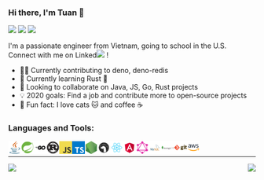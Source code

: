### Hi there, I'm Tuan 👋

![](https://img.shields.io/badge/coverage-21y-brightgreen)
![](https://img.shields.io/badge/coffee-missing-orange?logo=coffeescript)
![](https://img.shields.io/badge/-job--needed-red?logo=freecodecamp)

I'm a passionate engineer from Vietnam, going to school in the U.S. Connect with me on Linked[<img width="16px" src="https://cdn.jsdelivr.net/npm/simple-icons@v3/icons/linkedin.svg">](https://www.linkedin.com/in/tuanle99) !

- 👨‍💻 Currently contributing to deno, deno-redis
- 🤔 Currently learning Rust 🦀
- 🔭 Looking to collaborate on Java, JS, Go, Rust projects
- 💡 2020 goals: Find a job and contribute more to open-source projects
- 🤗 Fun fact: I love cats 🐱 and coffee ☕

### Languages and Tools:

<img align="left" width="26px" src="https://raw.githubusercontent.com/github/explore/master/topics/java/java.png" />
<img align="left" width="26px" src="https://raw.githubusercontent.com/github/explore/master/topics/spring-boot/spring-boot.png" />
<img align="left" width="26px" src="https://raw.githubusercontent.com/github/explore/master/topics/go/go.png" />
<img align="left" width="26px" src="https://raw.githubusercontent.com/github/explore/master/topics/rust/rust.png" />
<img align="left" width="26px" src="https://raw.githubusercontent.com/github/explore/master/topics/javascript/javascript.png" />
<img align="left" width="26px" src="https://raw.githubusercontent.com/github/explore/master/topics/typescript/typescript.png" />
<img align="left" width="26px" src="https://raw.githubusercontent.com/github/explore/master/topics/nodejs/nodejs.png" />
<img align="left" width="26px" src="https://raw.githubusercontent.com/github/explore/master/topics/deno/deno.png" />
<img align="left" width="26px" src="https://raw.githubusercontent.com/github/explore/master/topics/react/react.png" />
<img align="left" width="26px" src="https://raw.githubusercontent.com/github/explore/master/topics/angular/angular.png" />
<img align="left" width="26px" src="https://raw.githubusercontent.com/github/explore/master/topics/graphql/graphql.png" />
<img align="left" width="26px" src="https://raw.githubusercontent.com/github/explore/master/topics/mysql/mysql.png" />
<img align="left" width="26px" src="https://raw.githubusercontent.com/github/explore/master/topics/mongodb/mongodb.png" />
<img align="left" width="26px" src="https://raw.githubusercontent.com/github/explore/master/topics/git/git.png" />
<img align="left" width="26px" src="https://raw.githubusercontent.com/github/explore/master/topics/aws/aws.png" />

<br />

---

<img align="left" src="https://github-readme-stats.vercel.app/api?username=tumile&show_icons=true&hide_border=true&count_private=true&theme=radical" />

<img align="right" src="https://github-readme-stats.vercel.app/api/top-langs?username=tumile&layout=compact&theme=radical" />
